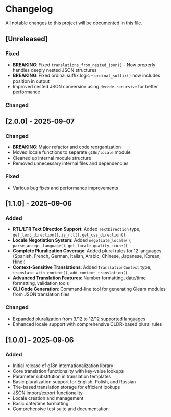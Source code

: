 # Changelog

All notable changes to this project will be documented in this file.

## [Unreleased]

### Fixed

- **BREAKING**: Fixed `translations_from_nested_json()` - Now properly handles deeply nested JSON structures
- **BREAKING**: Fixed ordinal suffix logic - `ordinal_suffix()` now includes position in output
- Improved nested JSON conversion using `decode.recursive` for better performance

### Changed

## [2.0.0] - 2025-09-07

### Changed

- **BREAKING**: Major refactor and code reorganization
- Moved locale functions to separate `g18n/locale` module
- Cleaned up internal module structure
- Removed unnecessary internal files and dependencies

### Fixed

- Various bug fixes and performance improvements

## [1.1.0] - 2025-09-06

### Added

- **RTL/LTR Text Direction Support**: Added `TextDirection` type, `get_text_direction()`, `is_rtl()`, `get_css_direction()`
- **Locale Negotiation System**: Added `negotiate_locale()`, `parse_accept_language()`, `get_locale_quality_score()`
- **Complete Pluralization Coverage**: Added plural rules for 12 languages (Spanish, French, German, Italian, Arabic, Chinese, Japanese, Korean, Hindi)
- **Context-Sensitive Translations**: Added `TranslationContext` type, `translate_with_context()`, `add_context_translation()`
- **Advanced Translation Features**: Number formatting, date/time formatting, validation tools
- **CLI Code Generation**: Command-line tool for generating Gleam modules from JSON translation files

### Changed

- Expanded pluralization from 3/12 to 12/12 supported languages
- Enhanced locale support with comprehensive CLDR-based plural rules

## [1.0.0] - 2025-09-06

### Added

- Initial release of g18n internationalization library
- Core translation functionality with key-value lookups
- Parameter substitution in translation templates
- Basic pluralization support for English, Polish, and Russian
- Trie-based translation storage for efficient lookups
- JSON import/export functionality
- Locale creation and management
- Basic date/time formatting
- Comprehensive test suite and documentation
